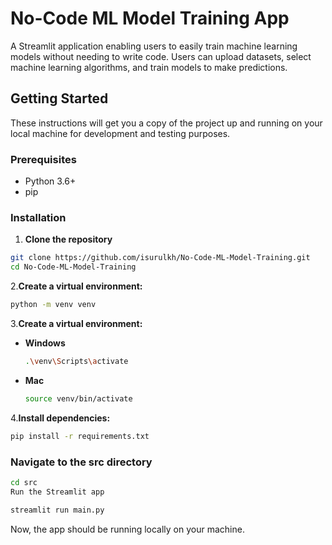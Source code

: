 # No-Code ML Model Training App

A Streamlit application enabling users to easily train machine learning models without needing to write code. Users can upload datasets, select machine learning algorithms, and train models to make predictions.

## Getting Started

These instructions will get you a copy of the project up and running on your local machine for development and testing purposes.

### Prerequisites

- Python 3.6+
- pip

### Installation

1. **Clone the repository**
```bash
git clone https://github.com/isurulkh/No-Code-ML-Model-Training.git
cd No-Code-ML-Model-Training
  ```
2.**Create a virtual environment:**

  ```bash
  python -m venv venv
  
  ```
3.**Create a virtual environment:**

  * **Windows**
    ```bash
    .\venv\Scripts\activate
    ```
  
 *  **Mac**
    ```bash
    source venv/bin/activate
    ```

4.**Install dependencies:**

  ```bash
  pip install -r requirements.txt
  
  ```

### Navigate to the src directory

```bash
cd src
Run the Streamlit app
```

```bash
streamlit run main.py
```

Now, the app should be running locally on your machine.

